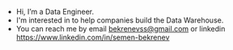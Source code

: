 - Hi, I’m a Data Engineer.
- I'm interested in to help companies build the Data Warehouse.
- You can reach me by email bekrenevss@gmail.com or linkedin https://www.linkedin.com/in/semen-bekrenev

<!---
bekrenevss/bekrenevss is a ✨ special ✨ repository because its `README.md` (this file) appears on your GitHub profile.
You can click the Preview link to take a look at your changes.
--->
